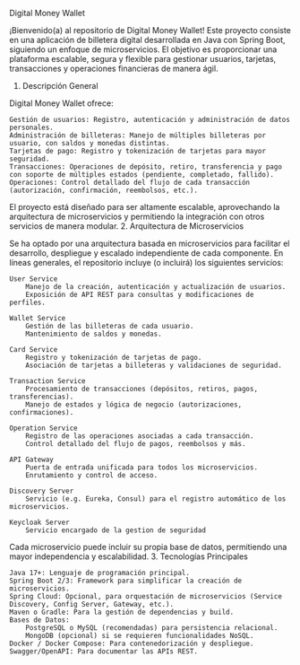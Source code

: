 Digital Money Wallet

¡Bienvenido(a) al repositorio de Digital Money Wallet! Este proyecto consiste en una aplicación de billetera digital desarrollada en Java con Spring Boot, siguiendo un enfoque de microservicios. El objetivo es proporcionar una plataforma escalable, segura y flexible para gestionar usuarios, tarjetas, transacciones y operaciones financieras de manera ágil.
1. Descripción General

Digital Money Wallet ofrece:

    Gestión de usuarios: Registro, autenticación y administración de datos personales.
    Administración de billeteras: Manejo de múltiples billeteras por usuario, con saldos y monedas distintas.
    Tarjetas de pago: Registro y tokenización de tarjetas para mayor seguridad.
    Transacciones: Operaciones de depósito, retiro, transferencia y pago con soporte de múltiples estados (pendiente, completado, fallido).
    Operaciones: Control detallado del flujo de cada transacción (autorización, confirmación, reembolsos, etc.).

El proyecto está diseñado para ser altamente escalable, aprovechando la arquitectura de microservicios y permitiendo la integración con otros servicios de manera modular.
2. Arquitectura de Microservicios

Se ha optado por una arquitectura basada en microservicios para facilitar el desarrollo, despliegue y escalado independiente de cada componente. En líneas generales, el repositorio incluye (o incluirá) los siguientes servicios:

    User Service
        Manejo de la creación, autenticación y actualización de usuarios.
        Exposición de API REST para consultas y modificaciones de perfiles.

    Wallet Service
        Gestión de las billeteras de cada usuario.
        Mantenimiento de saldos y monedas.

    Card Service
        Registro y tokenización de tarjetas de pago.
        Asociación de tarjetas a billeteras y validaciones de seguridad.

    Transaction Service
        Procesamiento de transacciones (depósitos, retiros, pagos, transferencias).
        Manejo de estados y lógica de negocio (autorizaciones, confirmaciones).

    Operation Service
        Registro de las operaciones asociadas a cada transacción.
        Control detallado del flujo de pagos, reembolsos y más.

    API Gateway
        Puerta de entrada unificada para todos los microservicios.
        Enrutamiento y control de acceso.

    Discovery Server
        Servicio (e.g. Eureka, Consul) para el registro automático de los microservicios.
    
    Keycloak Server
        Servicio encargado de la gestion de seguridad

Cada microservicio puede incluir su propia base de datos, permitiendo una mayor independencia y escalabilidad.
3. Tecnologías Principales

    Java 17+: Lenguaje de programación principal.
    Spring Boot 2/3: Framework para simplificar la creación de microservicios.
    Spring Cloud: Opcional, para orquestación de microservicios (Service Discovery, Config Server, Gateway, etc.).
    Maven o Gradle: Para la gestión de dependencias y build.
    Bases de Datos:
        PostgreSQL o MySQL (recomendadas) para persistencia relacional.
        MongoDB (opcional) si se requieren funcionalidades NoSQL.
    Docker / Docker Compose: Para contenedorización y despliegue.
    Swagger/OpenAPI: Para documentar las APIs REST.
